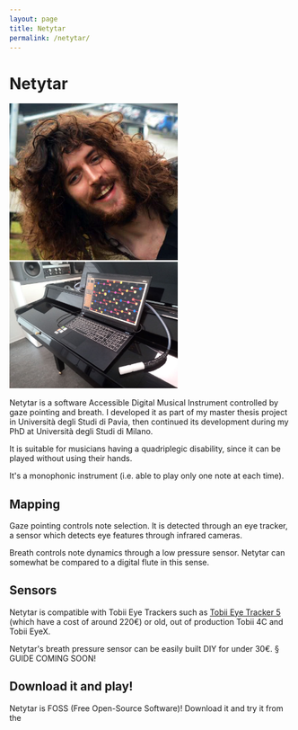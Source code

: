 ```yaml
---
layout: page
title: Netytar
permalink: /netytar/
---
```


# Netytar

<img title="" src="images/Neeq.png" alt="Neeq" width="300" data-align="center">
<img title="" src="images/Netytar_comp.jpg" alt="Netytar" width="300" data-align="center">

Netytar is a software Accessible Digital Musical Instrument controlled by gaze pointing and breath. I developed it as part of my master thesis project in Università degli Studi di Pavia, then continued its development during my PhD at Università degli Studi di Milano.

It is suitable for musicians having a quadriplegic disability, since it can be played without using their hands.

It's a monophonic instrument (i.e. able to play only one note at each time).

## Mapping

Gaze pointing controls note selection. It is detected through an eye tracker, a sensor which detects eye features through infrared cameras.

Breath controls note dynamics through a low pressure sensor. Netytar can somewhat be compared to a digital flute in this sense.

## Sensors

Netytar is compatible with Tobii Eye Trackers such as [Tobii Eye Tracker 5](https://gaming.tobii.com/product/eye-tracker-5/) (which have a cost of around 220€) or old, out of production Tobii 4C and Tobii EyeX.

Netytar's breath pressure sensor can be easily built DIY for under 30€.
§ GUIDE COMING SOON!

## Download it and play!

Netytar is FOSS (Free Open-Source Software)! Download it and try it from the 

